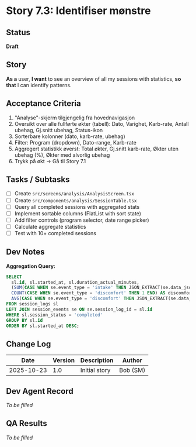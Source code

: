 # Story 7.3: Identifiser mønstre

## Status
**Draft**

## Story
**As a** user, **I want** to see an overview of all my sessions with statistics, **so that** I can identify patterns.

## Acceptance Criteria
1. "Analyse"-skjerm tilgjengelig fra hovednavigasjon
2. Oversikt over alle fullførte økter (tabell): Dato, Varighet, Karb-rate, Antall ubehag, Gj.snitt ubehag, Status-ikon
3. Sorterbare kolonner (dato, karb-rate, ubehag)
4. Filter: Program (dropdown), Dato-range, Karb-rate
5. Aggregert statistikk øverst: Total økter, Gj.snitt karb-rate, Økter uten ubehag (%), Økter med alvorlig ubehag
6. Trykk på økt → Gå til Story 7.1

## Tasks / Subtasks
- [ ] Create `src/screens/analysis/AnalysisScreen.tsx`
- [ ] Create `src/components/analysis/SessionTable.tsx`
- [ ] Query all completed sessions with aggregated stats
- [ ] Implement sortable columns (FlatList with sort state)
- [ ] Add filter controls (program selector, date range picker)
- [ ] Calculate aggregate statistics
- [ ] Test with 10+ completed sessions

## Dev Notes
**Aggregation Query:**
```sql
SELECT
  sl.id, sl.started_at, sl.duration_actual_minutes,
  (SUM(CASE WHEN se.event_type = 'intake' THEN JSON_EXTRACT(se.data_json, '$.carbs_consumed') ELSE 0 END) / sl.duration_actual_minutes) * 60 AS carb_rate_per_hour,
  COUNT(CASE WHEN se.event_type = 'discomfort' THEN 1 END) AS discomfort_count,
  AVG(CASE WHEN se.event_type = 'discomfort' THEN JSON_EXTRACT(se.data_json, '$.level') END) AS avg_discomfort
FROM session_logs sl
LEFT JOIN session_events se ON se.session_log_id = sl.id
WHERE sl.session_status = 'completed'
GROUP BY sl.id
ORDER BY sl.started_at DESC;
```

## Change Log
| Date | Version | Description | Author |
|------|---------|-------------|--------|
| 2025-10-23 | 1.0 | Initial story | Bob (SM) |

## Dev Agent Record
*To be filled*

## QA Results
*To be filled*
